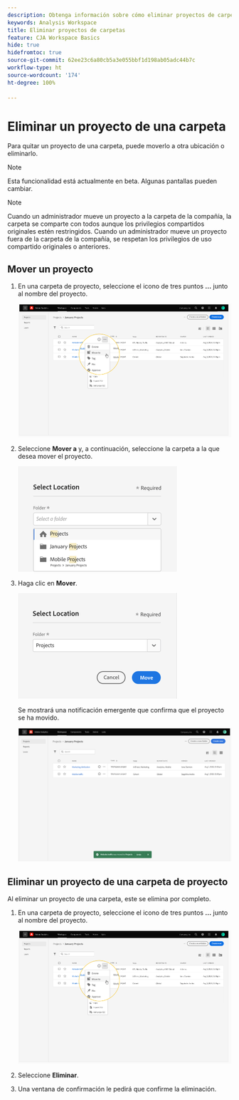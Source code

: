 ```yaml
---
description: Obtenga información sobre cómo eliminar proyectos de carpetas
keywords: Analysis Workspace
title: Eliminar proyectos de carpetas
feature: CJA Workspace Basics
hide: true
hidefromtoc: true
source-git-commit: 62ee23c6a80cb5a3e055bbf1d198ab05adc44b7c
workflow-type: ht
source-wordcount: '174'
ht-degree: 100%

---
```



# Eliminar un proyecto de una carpeta

Para quitar un proyecto de una carpeta, puede moverlo a otra ubicación o eliminarlo.

>[!NOTE]
>
>Esta funcionalidad está actualmente en beta. Algunas pantallas pueden cambiar.

>[!NOTE]
>
>Cuando un administrador mueve un proyecto a la carpeta de la compañía, la carpeta se comparte con todos aunque los privilegios compartidos originales estén restringidos. Cuando un administrador mueve un proyecto fuera de la carpeta de la compañía, se respetan los privilegios de uso compartido originales o anteriores.

## Mover un proyecto

1. En una carpeta de proyecto, seleccione el icono de tres puntos **…** junto al nombre del proyecto.

   ![](/help/analysis-workspace/build-workspace-project/assets/move1.png)

1. Seleccione **Mover a** y, a continuación, seleccione la carpeta a la que desea mover el proyecto.

   ![](/help/analysis-workspace/build-workspace-project/assets/move-select-location.png)

1. Haga clic en **Mover**.

   ![](/help/analysis-workspace/build-workspace-project/assets/move-click-move.png)

   Se mostrará una notificación emergente que confirma que el proyecto se ha movido.

   ![](/help/analysis-workspace/build-workspace-project/assets/move-project-moved.png)

## Eliminar un proyecto de una carpeta de proyecto

Al eliminar un proyecto de una carpeta, este se elimina por completo.

1. En una carpeta de proyecto, seleccione el icono de tres puntos **…** junto al nombre del proyecto.

   ![](/help/analysis-workspace/build-workspace-project/assets/move1.png)

1. Seleccione **Eliminar**.

1. Una ventana de confirmación le pedirá que confirme la eliminación.
